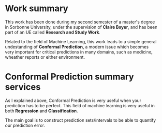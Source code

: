 # Work summary
This work has been done during my second semester of a master's degree in Sorbonne University, under the supervision of $\textbf{Claire Boyer}$, and has been part of an UE called $\textbf{Research and Study Work}$.

Related to the field of Machine Learning, this work leads to a simple general undestanding of $\textbf{Conformal Prediction}$, a modern issue which becomes very important for critical predictions in many domains, such as medicine, wheather reports or either environment.   

# Conformal Prediction summary services 

As I explained above, Conformal Prediction is very useful when your prediction has to be perfect. This field of machine learning is very useful in both $\textbf{Regression}$ and $\textbf{Classification}$.

The main goal is to construct prediction sets/intervals to be able to quantify our prediction error.
